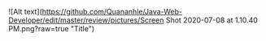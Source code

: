 ![Alt text](https://github.com/Quananhle/Java-Web-Developer/edit/master/review/pictures/Screen Shot 2020-07-08 at 1.10.40 PM.png?raw=true "Title")
